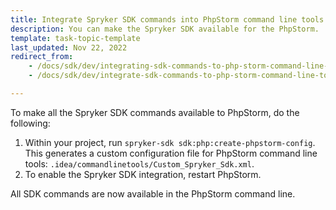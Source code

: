 ```yaml
---
title: Integrate Spryker SDK commands into PhpStorm command line tools
description: You can make the Spryker SDK available for the PhpStorm.
template: task-topic-template
last_updated: Nov 22, 2022
redirect_from:
    - /docs/sdk/dev/integrating-sdk-commands-to-php-storm-command-line-tools.html
    - /docs/sdk/dev/integrate-sdk-commands-to-php-storm-command-line-tools.html

---
```


To make all the Spryker SDK commands available to PhpStorm, do the following:

1. Within your project, run `spryker-sdk sdk:php:create-phpstorm-config`.
   This generates a custom configuration file for PhpStorm command line tools: `.idea/commandlinetools/Custom_Spryker_Sdk.xml`.
2. To enable the Spryker SDK integration, restart PhpStorm.

All SDK commands are now available in the PhpStorm command line.
